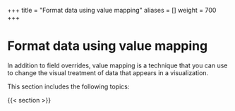 +++
title = "Format data using value mapping"
aliases = []
weight = 700
+++

# Format data using value mapping

In addition to field overrides, value mapping is a technique that you can use to change the visual treatment of data that appears in a visualization.

This section includes the following topics:

{{< section >}}
